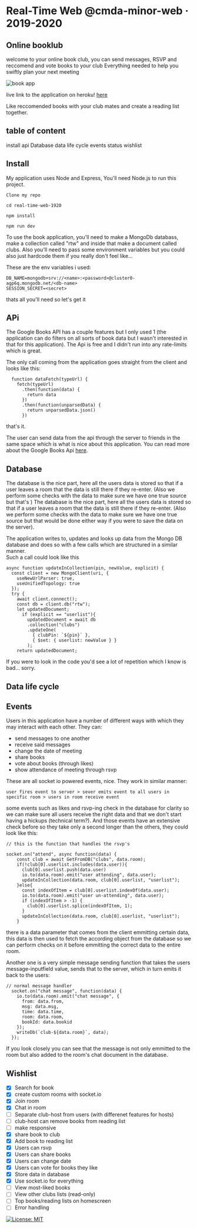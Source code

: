 # Real-Time Web @cmda-minor-web · 2019-2020

## Online booklub

welcome to your online book club, you can send messages, RSVP and reccomend and vote books to your club
Everything needed to help you swiftly plan your next meeting

![book app](https://i.imgur.com/SgB8SMU.png "application go brr")  

live link to the application on heroku!
[here](https://bookclub-rtw.herokuapp.com/)

Like reccomended books with your club mates and create a reading list together.

## table of content
install
api
Database
data life cycle
events
status
wishlist    

## Install

My application uses Node and Express, You'll need Node.js to run this project.
```
Clone my repo

cd real-time-web-1920

npm install

npm run dev
```

To use the book application, you'll need to make a MongoDb databass, make a collection called "rtw" and inside that make a document called clubs. Also you'll need to pass some environment variables but you could also just hardcode them if you really don't feel like...

These are the env variables i used:
```
DB_NAME=mongodb+srv://<name>:<password>@cluster0-agp6q.mongodb.net/<db-name>  
SESSION_SECRET=<secret>
```

thats all you'll need so let's get it

## APi

The Google Books API has a couple features but I only used 1 (the application can do filters on all sorts of book data but I wasn't interested in that for this application). The Api is free and I didn't run into any rate-limits which is great.

The only call coming from the application goes straight from the client and looks like this:

```
  function dataFetch(typeUrl) {
    fetch(typeUrl)
      .then(function(data) {
        return data
      })
      .then(function(unparsedData) {
        return unparsedData.json()
      })      
```
that's it.

The user can send data from the api through the server to friends in the same space which is what is nice about this application.
You can read more about the Google Books Api [here](https://developers.google.com/books/docs/v1/using).

## Database

The database is the nice part, here all the users data is stored so that if a user leaves a room that the data is still there if they re-enter. (Also we perform some checks with the data to make sure we have one true source but that's )
The database is the nice part, here all the users data is stored so that if a user leaves a room that the data is still there if they re-enter. (Also we perform some checks with the data to make sure we have one true source but that would be done either way if you were to save the data on the server).

The application writes to, updates and looks up data from the Mongo DB database and does so with a few calls which are structured in a similar manner.  
Such a call could look like this

```
async function updateInCollection(pin, newValue, explicit) {
  const client = new MongoClient(uri, {
    useNewUrlParser: true,
    useUnifiedTopology: true
  });
  try {
    await client.connect();
    const db = client.db("rtw");
    let updatedDocument;
      if (explicit == "userlist"){
        updatedDocument = await db
        .collection("clubs")
        .updateOne(
          { clubPin: `${pin}` },
          { $set: { userlist: newValue } }
        );
    return updatedDocument;
```

If you were to look in the code you'd see a lot of repetition which I know is bad... sorry.  

## Data life cycle


## Events

Users in this application have a number of different ways with which they may interact with each other.
They can:
* send messages to one another
* receive said messages
* change the date of meeting 
* share books
* vote about books (through likes)
* show attendance of meeting through rsvp

These are all socket io powered events, nice. They work in similar manner:
```
user fires event to server > sever emits event to all users in specific room > users in room receive event
```

some events such as likes and rsvp-ing check in the database for clarity so we can make sure all users receive the right data and that we don't start having a hickups (technical term?). And those events have an extensive check before so they take only a second longer than the others, they could look like this:  
```
// this is the function that handles the rsvp's

socket.on("attend", async function(data) {
    const club = await GetFromDB("clubs", data.room);
    if(!club[0].userlist.includes(data.user)){
      club[0].userlist.push(data.user) 
      io.to(data.room).emit("user attending", data.user);
      updateInCollection(data.room, club[0].userlist, "userlist");
    }else{
      const indexOfItem = club[0].userlist.indexOf(data.user);
      io.to(data.room).emit("user un-attending", data.user);
      if (indexOfItem > -1) {
        club[0].userlist.splice(indexOfItem, 1);
      }
      updateInCollection(data.room, club[0].userlist, "userlist");
    }
```

there is a data parameter that comes from the client emmitting certain data, this data is then used to fetch the according object from the database so we can perform checks on it before emmitting the correct data to the entire room.  

Another one is a very simple message sending function that takes the users message-inputfield value, sends that to the server, which in turn emits it back to the users:  
```
// normal message handler
  socket.on("chat message", function(data) {
    io.to(data.room).emit("chat message", {
      from: data.from,
      msg: data.msg,
      time: data.time,
      room: data.room,
      bookId: data.bookid
    });
    writeDb(`club-${data.room}`, data);
  });
```
If you look closely you can see that the message is not only emmitted to the room but also added to the room's chat document in the database.

## Wishlist    

- [x] Search for book
- [x] create custom rooms with socket.io
- [x] Join room
- [x] Chat in room
- [ ] Separate club-host from users (with differenet features for hosts)
- [ ] club-host can remove books from reading list
- [ ] make responsive 
- [x] share book to club
- [x] Add book to reading list
- [x] Users can rsvp
- [x] Users can share books
- [x] Users can change date
- [x] Users can vote for books they like
- [x] Store data in database
- [x] Use socket.io for everything
- [ ] View most-liked books
- [ ] View other clubs lists (read-only)
- [ ] Top books/reading lists on homescreen
- [ ] Error handling

[![License: MIT](https://img.shields.io/badge/License-MIT-yellow.svg)](https://opensource.org/licenses/MIT)

[rubric]: https://docs.google.com/spreadsheets/d/e/2PACX-1vTjLC7HzQngsRCmkxTGWvKkkH1JuA5KivKdky_9dzr1zzghARw4-ldQW_tWO3zpxT7ZQC7SpiUa0q2z/pubhtml?gid=0&single=true

